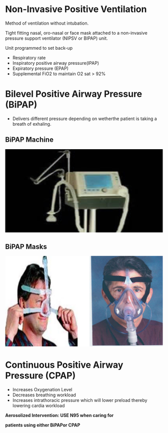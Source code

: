 # Non-Invasive Positive Ventilation

Method of ventilation without intubation.

Tight fitting nasal, oro-nasal or face mask attached to a non-invasive pressure support ventilator (NIPSV or BIPAP) unit.

Unit programmed to set back-up
* Respiratory rate
* Inspiratory positive airway pressure(IPAP)
* Expiratory pressure (EPAP)
* Supplemental FiO2 to maintain O2 sat > 92%

# Bilevel Positive Airway Pressure (BiPAP)
* Delivers different pressure depending on wetherthe patient is taking a breath of exhaling.

## BiPAP Machine
![](assets/bipap-machine.png)

## BiPAP Masks
![](assets/bipap-masks.png)

# Continuous Positive Airway Pressure (CPAP)
* Increases Oxygenation Level
* Decreases breathing workload
* Increases intrathoracic pressure which will lower preload thereby lowering cardia workload

**Aerosolized Intervention: USE N95 when caring for**

**patients using either BiPAPor CPAP**